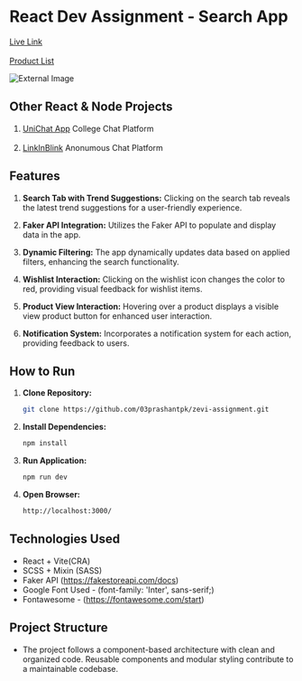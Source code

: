 # React Dev Assignment - Search App

<a href="https://zevi-assignment-three.vercel.app"> Live Link </a>
<br><br>
<a href="https://zevi-assignment-three.vercel.app/products"> Product List </a>

<!-- Image -->
![External Image](https://github.com/03prashantpk/zevi-assignment/blob/main/public/screen.gif)


## Other React & Node Projects

1. <a href="https://unichatapp.vercel.app/">UniChat App</a> College Chat Platform
<br><br>
2. <a href="https://linkinblink.onrender.com/">LinkInBlink</a> Anonumous Chat Platform


## Features

1. **Search Tab with Trend Suggestions:** Clicking on the search tab reveals the latest trend suggestions for a user-friendly experience.

2. **Faker API Integration:** Utilizes the Faker API to populate and display data in the app.

3. **Dynamic Filtering:** The app dynamically updates data based on applied filters, enhancing the search functionality.

4. **Wishlist Interaction:** Clicking on the wishlist icon changes the color to red, providing visual feedback for wishlist items.

5. **Product View Interaction:** Hovering over a product displays a visible view product button for enhanced user interaction.

6. **Notification System:** Incorporates a notification system for each action, providing feedback to users.

## How to Run

1. **Clone Repository:** 
   ```bash
   git clone https://github.com/03prashantpk/zevi-assignment.git
   ```
2. **Install Dependencies:**
    ```bash
    npm install
    ```
3. **Run Application:**
    ```bash
    npm run dev
    ```
4. **Open Browser:**
    ```bash
    http://localhost:3000/
    ```

## Technologies Used
- React + Vite(CRA)
- SCSS + Mixin (SASS)
- Faker API (https://fakestoreapi.com/docs)
- Google Font Used - (font-family: 'Inter', sans-serif;)
- Fontawesome - (https://fontawesome.com/start)

## Project Structure

- The project follows a component-based architecture with clean and organized code. Reusable components and modular styling contribute to a maintainable codebase.